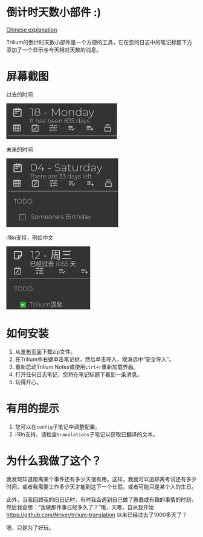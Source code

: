 # 倒计时天数小部件 :)

[Chinese explanation](README_CN.md)

Trilium的倒计时天数小部件是一个方便的工具，它在您的日志中的笔记标题下方添加了一个显示与今天相对天数的消息。

# 屏幕截图

过去的时间

![过去](docs/past.png)

未来的时间

![未来](docs/future.png)

i18n支持，例如中文

![中文](docs/chinese-1000-days.png)

# 如何安装

1. 从[发布页面](https://github.com/Nriver/countdown-days-widget/releases)下载zip文件。
2. 在Trilium中右键单击笔记树，然后单击导入，取消选中“安全导入”。
3. 重新启动Trilium Notes或使用`ctrl+r`重新加载界面。
4. 打开任何日志笔记，您将在笔记标题下看到一条消息。
5. 玩得开心。

# 有用的提示

1. 您可以在`config`子笔记中调整配置。
2. i18n支持，请检查`translations`子笔记以获取已翻译的文本。

# 为什么我做了这个？

我发现知道距离某个事件还有多少天很有用。这样，我就可以追踪离考试还有多少时间，或者我需要工作多少天才能到达下一个长假，或者可能只是某个人的生日。

此外，当我回顾我的旧日记时，有时我会遇到自己做了愚蠢或有趣的事情的时刻，然后我会想：“我做那件事已经多久了？”哦，天哪，自从我开始 https://github.com/Nriver/trilium-translation 以来已经过去了1000多天了？

嗯，只是为了好玩。